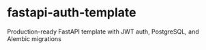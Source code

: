 # fastapi-auth-template
Production-ready FastAPI template with JWT auth, PostgreSQL, and Alembic migrations
